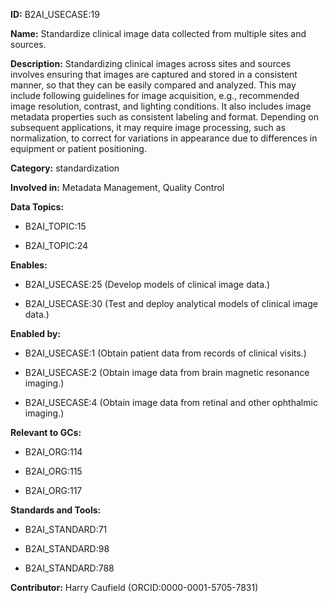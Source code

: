 **ID:** B2AI_USECASE:19

**Name:** Standardize clinical image data collected from multiple sites and sources.

**Description:** Standardizing clinical images across sites and sources involves ensuring that images are captured and stored in a consistent manner, so that they can be easily compared and analyzed. This may include following guidelines for image acquisition, e.g., recommended image resolution, contrast, and lighting conditions. It also includes image metadata properties such as consistent labeling and format. Depending on subsequent applications, it may require image processing, such as normalization, to correct for variations in appearance due to differences in equipment or patient positioning.

**Category:** standardization

**Involved in:** Metadata Management, Quality Control

**Data Topics:**

- B2AI_TOPIC:15

- B2AI_TOPIC:24

**Enables:**

- B2AI_USECASE:25 (Develop models of clinical image data.)

- B2AI_USECASE:30 (Test and deploy analytical models of clinical image data.)

**Enabled by:**

- B2AI_USECASE:1 (Obtain patient data from records of clinical visits.)

- B2AI_USECASE:2 (Obtain image data from brain magnetic resonance imaging.)

- B2AI_USECASE:4 (Obtain image data from retinal and other ophthalmic imaging.)

**Relevant to GCs:**

- B2AI_ORG:114

- B2AI_ORG:115

- B2AI_ORG:117

**Standards and Tools:**

- B2AI_STANDARD:71

- B2AI_STANDARD:98

- B2AI_STANDARD:788

**Contributor:** Harry Caufield
 (ORCID:0000-0001-5705-7831)

